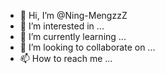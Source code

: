 - 👋 Hi, I’m @Ning-MengzzZ
- 👀 I’m interested in ...
- 🌱 I’m currently learning ...
- 💞️ I’m looking to collaborate on ...
- 📫 How to reach me ...

<!---
Ning-MengzzZ/Ning-MengzzZ is a ✨ special ✨ repository because its `README.md` (this file) appears on your GitHub profile.
You can click the Preview link to take a look at your changes.
--->
